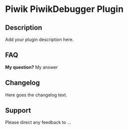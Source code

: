 # Piwik PiwikDebugger Plugin

## Description

Add your plugin description here.

## FAQ

__My question?__
My answer

## Changelog

Here goes the changelog text.

## Support

Please direct any feedback to ...
